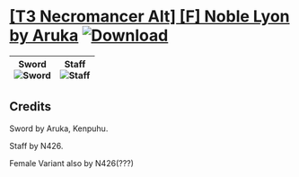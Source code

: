 # [\[T3 Necromancer Alt\] \[F\] Noble Lyon by Aruka](https://git.io/Jn3kW) [![Download](https://img.shields.io/badge/Download--red?style=social&logo=github)](https://git.io/Jn3CT)

| <b>Sword</b><br/><img alt="Sword" src="https://git.io/JnOyl"/> | <b>Staff</b><br/><img alt="Staff" src="https://git.io/JnODx"/> |
| :---: | :---: |

## Credits

Sword by Aruka, Kenpuhu. 

Staff by N426.

Female Variant also by N426(???)

